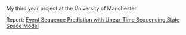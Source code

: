 My third year project at the University of Manchester

Report: [Event Sequence Prediction
with Linear-Time Sequencing State Space Model](third_year_project_report.pdf)
